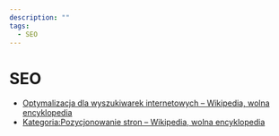 ```yaml
---
description: ""
tags:
  - SEO
---
```


# SEO

- [Optymalizacja dla wyszukiwarek internetowych – Wikipedia, wolna encyklopedia](https://pl.wikipedia.org/wiki/Optymalizacja_dla_wyszukiwarek_internetowych)
- [Kategoria:Pozycjonowanie stron – Wikipedia, wolna encyklopedia](https://pl.wikipedia.org/wiki/Kategoria:Pozycjonowanie_stron)
